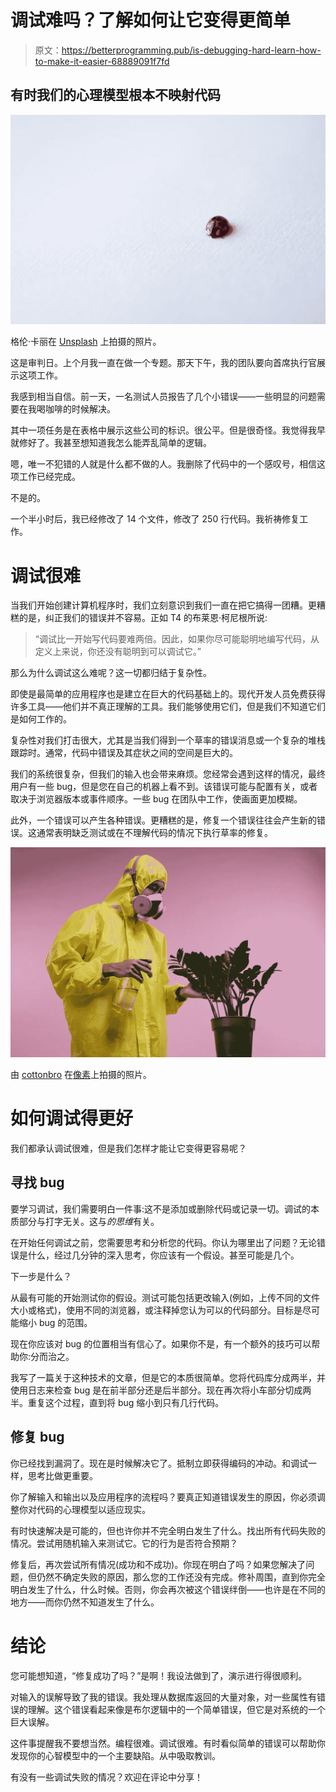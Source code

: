 # 调试难吗？了解如何让它变得更简单

> 原文：<https://betterprogramming.pub/is-debugging-hard-learn-how-to-make-it-easier-68889091f7fd>

## 有时我们的心理模型根本不映射代码

![](img/ce2d65f70456962fa35ff691dacba651.png)

格伦·卡丽在 [Unsplash](https://unsplash.com/s/photos/ladybug?utm_source=unsplash&utm_medium=referral&utm_content=creditCopyText) 上拍摄的照片。

这是审判日。上个月我一直在做一个专题。那天下午，我的团队要向首席执行官展示这项工作。

我感到相当自信。前一天，一名测试人员报告了几个小错误——一些明显的问题需要在我喝咖啡的时候解决。

其中一项任务是在表格中展示这些公司的标识。很公平。但是很奇怪。我觉得我早就修好了。我甚至想知道我怎么能弄乱简单的逻辑。

嗯，唯一不犯错的人就是什么都不做的人。我删除了代码中的一个感叹号，相信这项工作已经完成。

不是的。

一个半小时后，我已经修改了 14 个文件，修改了 250 行代码。我祈祷修复工作。

# 调试很难

当我们开始创建计算机程序时，我们立刻意识到我们一直在把它搞得一团糟。更糟糕的是，纠正我们的错误并不容易。正如 T4 的布莱恩·柯尼根所说:

> “调试比一开始写代码要难两倍。因此，如果你尽可能聪明地编写代码，从定义上来说，你还没有聪明到可以调试它。”

那么为什么调试这么难呢？这一切都归结于复杂性。

即使是最简单的应用程序也是建立在巨大的代码基础上的。现代开发人员免费获得许多工具——他们并不真正理解的工具。我们能够使用它们，但是我们不知道它们是如何工作的。

复杂性对我们打击很大，尤其是当我们得到一个草率的错误消息或一个复杂的堆栈跟踪时。通常，代码中错误及其症状之间的空间是巨大的。

我们的系统很复杂，但我们的输入也会带来麻烦。您经常会遇到这样的情况，最终用户有一些 bug，但是您在自己的机器上看不到。该错误可能与配置有关，或者取决于浏览器版本或事件顺序。一些 bug 在团队中工作，使画面更加模糊。

此外，一个错误可以产生各种错误。更糟糕的是，修复一个错误往往会产生新的错误。这通常表明缺乏测试或在不理解代码的情况下执行草率的修复。

![](img/731b67ed6fa400b3ed3e445b57721a36.png)

由 [cottonbro](https://www.pexels.com/pl-pl/@cottonbro?utm_content=attributionCopyText&utm_medium=referral&utm_source=pexels) 在[像素](https://www.pexels.com/pl-pl/zdjecie/mezczyzna-zaklad-maska-zabawny-3951388/?utm_content=attributionCopyText&utm_medium=referral&utm_source=pexels)上拍摄的照片。

# 如何调试得更好

我们都承认调试很难，但是我们怎样才能让它变得更容易呢？

## 寻找 bug

要学习调试，我们需要明白一件事:这不是添加或删除代码或记录一切。调试的本质部分与打字无关。这与*的思维*有关。

在开始任何调试之前，您需要思考和分析您的代码。你认为哪里出了问题？无论错误是什么，经过几分钟的深入思考，你应该有一个假设。甚至可能是几个。

下一步是什么？

从最有可能的开始测试你的假设。测试可能包括更改输入(例如，上传不同的文件大小或格式)，使用不同的浏览器，或注释掉您认为可以的代码部分。目标是尽可能缩小 bug 的范围。

现在你应该对 bug 的位置相当有信心了。如果你不是，有一个额外的技巧可以帮助你:分而治之。

我写了一篇关于这种技术的文章，但是它的本质很简单。您将代码库分成两半，并使用日志来检查 bug 是在前半部分还是后半部分。现在再次将小车部分切成两半。重复这个过程，直到将 bug 缩小到只有几行代码。

## 修复 bug

你已经找到漏洞了。现在是时候解决它了。抵制立即获得编码的冲动。和调试一样，思考比做更重要。

你了解输入和输出以及应用程序的流程吗？要真正知道错误发生的原因，你必须调整你对代码的心理模型以适应现实。

有时快速解决是可能的，但也许你并不完全明白发生了什么。找出所有代码失败的情况。尝试用随机输入来测试它。它的行为是否符合预期？

修复后，再次尝试所有情况(成功和不成功)。你现在明白了吗？如果您解决了问题，但仍然不确定失败的原因，那么您的工作还没有完成。修补周围，直到你完全明白发生了什么，什么时候。否则，你会再次被这个错误绊倒——也许是在不同的地方——而你仍然不知道发生了什么。

# 结论

您可能想知道，“修复成功了吗？”是啊！我设法做到了，演示进行得很顺利。

对输入的误解导致了我的错误。我处理从数据库返回的大量对象，对一些属性有错误的理解。这个错误看起来像是布尔逻辑中的一个简单错误，但它是对系统的一个巨大误解。

这件事提醒我不要想当然。编程很难。调试很难。有时看似简单的错误可以帮助你发现你的心智模型中的一个主要缺陷。从中吸取教训。

有没有一些调试失败的情况？欢迎在评论中分享！